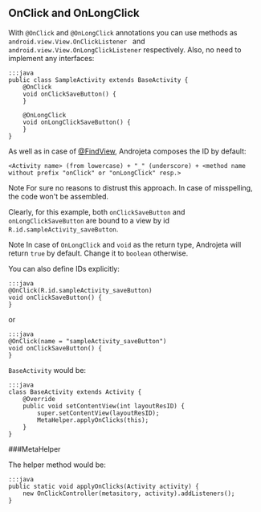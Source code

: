 <div class="page-header">
    <h2>OnClick and OnLongClick</h2>
</div>

With `@OnClick` and `@OnLongClick` annotations you can use methods as `android.view.View.OnClickListener
` and `android.view.View.OnLongClickListener` respectively. Also, no need to implement any interfaces:

    :::java
    public class SampleActivity extends BaseActivity {
        @OnClick
        void onClickSaveButton() {
        }

        @OnLongClick
        void onLongClickSaveButton() {
        }
    }

As well as in case of [@FindView](/guide/androjeta/findviews), Androjeta composes the ID by default:

`<Activity name> (from lowercase) + "_" (underscore) + <method name without prefix "onClick" or "onLongClick" resp.>`

<span class="label label-info">Note</span> For sure no reasons to distrust this approach. In case of misspelling, the code won't be assembled.

Clearly, for this example, both `onClickSaveButton` and `onLongClickSaveButton` are bound to a view by id `R.id.sampleActivity_saveButton`.

<span class="label label-info">Note</span> In case of `OnLongClick` and `void` as the return type, Androjeta will return `true` by default. Change it to `boolean` otherwise.

You can also define IDs explicitly:

    :::java
    @OnClick(R.id.sampleActivity_saveButton)
    void onClickSaveButton() {
    }

or

    :::java
    @OnClick(name = "sampleActivity_saveButton")
    void onClickSaveButton() {
    }


`BaseActivity` would be:

    :::java
    class BaseActivity extends Activity {
        @Override
        public void setContentView(int layoutResID) {
            super.setContentView(layoutResID);
            MetaHelper.applyOnClicks(this);
        }
    }

###MetaHelper

The helper method would be:

    :::java
    public static void applyOnClicks(Activity activity) {
        new OnClickController(metasitory, activity).addListeners();
    }
